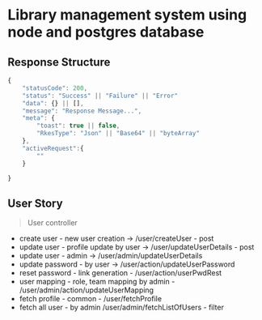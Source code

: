 # Library management system using node and postgres database

## Response Structure

```javascript
{
    "statusCode": 200,
    "status": "Success" || "Failure" || "Error"
    "data": {} || [],
    "message": "Response Message...",
    "meta": {
        "toast": true || false,
        "RkesType": "Json" || "Base64" || "byteArray"
    },
    "activeRequest":{
        ""
    }

}


```


## User Story 

> User controller

- create user - new user creation -> /user/createUser - post
- update user - profile update by user -> /user/updateUserDetails - post
- update user - admin -> /user/admin/updateUserDetails
- update password - by user -> /user/action/updateUserPassword
- reset password - link generation - /user/action/userPwdRest
- user mapping - role, team mapping by admin - /user/admin/action/updateUserMapping
- fetch profile - common - /user/fetchProfile
- fetch all user - by admin /user/admin/fetchListOfUsers - filter
